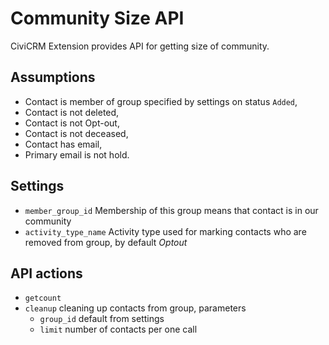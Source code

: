 # Community Size API

CiviCRM Extension provides API for getting size of community.

## Assumptions

* Contact is member of group specified by settings on status `Added`,
* Contact is not deleted,
* Contact is not Opt-out,
* Contact is not deceased,
* Contact has email,
* Primary email is not hold.

## Settings

* `member_group_id` Membership of this group means that contact is in our community
* `activity_type_name` Activity type used for marking contacts who are removed from group, by default *Optout*

## API actions

* `getcount`
* `cleanup` cleaning up contacts from group, parameters
    * `group_id` default from settings
    * `limit` number of contacts per one call
